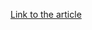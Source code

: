 [Link to the article](https://kienmanowar.wordpress.com/2023/01/09/quicknote-another-nice-plugx-sample/)
